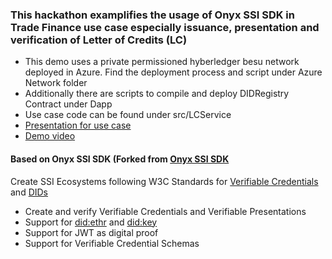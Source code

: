 ### This hackathon examplifies the usage of Onyx SSI SDK in Trade Finance use case especially issuance, presentation and verification of Letter of Credits (LC)

* This demo uses a private permissioned hyberledger besu network deployed in Azure. Find the deployment process and script under Azure Network folder
* Additionally there are scripts to compile and deploy DIDRegistry Contract under Dapp
* Use case code can be found under src/LCService
* [Presentation for use case](https://github.com/prashant-baj/onyx-ssi-sdk-LC-example/blob/main/Verifiable%20Credentials%20for%20Trade%20Finance.pptx)
* [Demo video](https://drive.google.com/file/d/1iKz85rVHJDSaQVwh-jjifXBrxNg0rgrp/view?usp=sharing)

#### Based on Onyx SSI SDK (Forked from [Onyx SSI SDK](https://github.com/jpmorganchase/onyx-ssi-sdk)

Create SSI Ecosystems following W3C Standards for [Verifiable Credentials](https://www.w3.org/TR/vc-data-model/) and [DIDs](https://www.w3.org/TR/did-core/)

* Create and verify Verifiable Credentials and Verifiable Presentations
* Support for [did:ethr](https://github.com/decentralized-identity/ethr-did-resolver/blob/master/doc/did-method-spec.md) and [did:key](https://w3c-ccg.github.io/did-method-key/)
* Support for JWT as digital proof
* Support for Verifiable Credential Schemas
